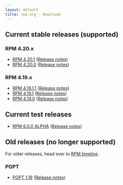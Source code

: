 ```yaml
---
layout: default
title: rpm.org - Download
---
```


## Current stable releases (supported)
### RPM 4.20.x
* [RPM 4.20.1](https://ftp.osuosl.org/pub/rpm/releases/rpm-4.20.x/rpm-4.20.1.tar.bz2) ([Release notes](wiki/Releases/4.20.1.html))
* [RPM 4.20.0](https://ftp.osuosl.org/pub/rpm/releases/rpm-4.20.x/rpm-4.20.0.tar.bz2) ([Release notes](wiki/Releases/4.20.0.html))

### RPM 4.19.x
* [RPM 4.19.1.1](https://ftp.osuosl.org/pub/rpm/releases/rpm-4.19.x/rpm-4.19.1.1.tar.bz2) ([Release notes](wiki/Releases/4.19.1.1.html))
* [RPM 4.19.1](https://ftp.osuosl.org/pub/rpm/releases/rpm-4.19.x/rpm-4.19.1.tar.bz2) ([Release notes](wiki/Releases/4.19.1.html))
* [RPM 4.19.0](https://ftp.osuosl.org/pub/rpm/releases/rpm-4.19.x/rpm-4.19.0.tar.bz2) ([Release notes](wiki/Releases/4.19.0.html))

## Current test releases
* [RPM 6.0.0 ALPHA](https://ftp.osuosl.org/pub/rpm/releases/testing/rpm-5.99.90.tar.bz2) ([Release notes](releases/6.0.0))

## Old releases (no longer supported)

For older releases, head over to [RPM timeline](timeline.html).

### POPT

* [POPT 1.19](https://ftp.osuosl.org/pub/rpm/popt/releases/popt-1.x/popt-1.19.tar.gz) ([Release notes](https://github.com/rpm-software-management/popt/releases/tag/popt-1.19-release))

